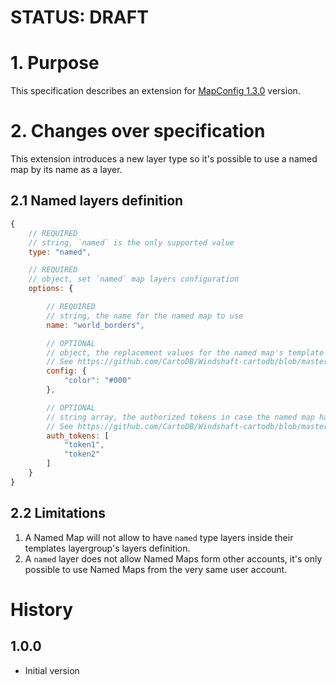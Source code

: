 # STATUS: DRAFT

# 1. Purpose

This specification describes an extension for
[MapConfig 1.3.0](https://github.com/CartoDB/Windshaft/blob/master/doc/MapConfig-1.3.0.md) version.


# 2. Changes over specification

This extension introduces a new layer type so it's possible to use a named map by its name as a layer.

## 2.1 Named layers definition

```javascript
{
    // REQUIRED
    // string, `named` is the only supported value
    type: "named",

    // REQUIRED
    // object, set `named` map layers configuration
    options: {

        // REQUIRED
        // string, the name for the named map to use
        name: "world_borders",

        // OPTIONAL
        // object, the replacement values for the named map's template placeholders
        // See https://github.com/CartoDB/Windshaft-cartodb/blob/master/docs/Map-API.md#instantiate-1 for more details
        config: {
            "color": "#000"
        },

        // OPTIONAL
        // string array, the authorized tokens in case the named map has auth method set to `token`
        // See https://github.com/CartoDB/Windshaft-cartodb/blob/master/docs/Map-API.md#named-maps-1 for more details
        auth_tokens: [
            "token1",
            "token2"
        ]
    }
}
```

## 2.2 Limitations

1. A Named Map will not allow to have `named` type layers inside their templates layergroup's layers definition.
2. A `named` layer does not allow Named Maps form other accounts, it's only possible to use Named Maps from the very
same user account.


# History

## 1.0.0

 - Initial version
